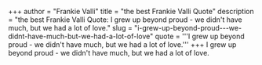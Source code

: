 +++
author = "Frankie Valli"
title = "the best Frankie Valli Quote"
description = "the best Frankie Valli Quote: I grew up beyond proud - we didn't have much, but we had a lot of love."
slug = "i-grew-up-beyond-proud---we-didnt-have-much-but-we-had-a-lot-of-love"
quote = '''I grew up beyond proud - we didn't have much, but we had a lot of love.'''
+++
I grew up beyond proud - we didn't have much, but we had a lot of love.
